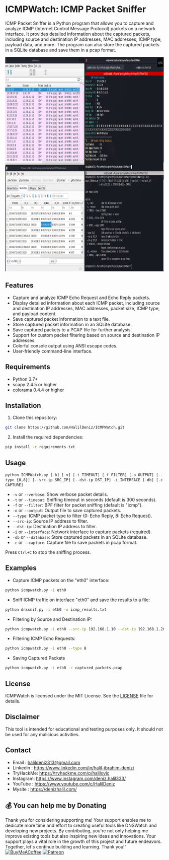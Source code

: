 # ICMPWatch: ICMP Packet Sniffer
ICMP Packet Sniffer is a Python program that allows you to capture and analyze ICMP (Internet Control Message Protocol) packets on a network interface. It provides detailed information about the captured packets, including source and destination IP addresses, MAC addresses, ICMP type, payload data, and more. The program can also store the captured packets in a SQLite database and save them in a pcap format.

<img weight=1387 height=681 src="source/icmpwatch.png">

## Features

- Capture and analyze ICMP Echo Request and Echo Reply packets.
- Display detailed information about each ICMP packet, including source and destination IP addresses, MAC addresses, packet size, ICMP type, and payload content.
- Save captured packet information to a text file.
- Store captured packet information in an SQLite database.
- Save captured packets to a PCAP file for further analysis.
- Support for custom packet filtering based on source and destination IP addresses.
- Colorful console output using ANSI escape codes.
- User-friendly command-line interface.

## Requirements

- Python 3.7+
- scapy 2.4.5 or higher
- colorama 0.4.4 or higher

## Installation

1. Clone this repository:

```bash
git clone https://github.com/HalilDeniz/ICMPWatch.git
```

2. Install the required dependencies:

```bash
pip install -r requirements.txt
```

## Usage

```
python ICMPWatch.py [-h] [-v] [-t TIMEOUT] [-f FILTER] [-o OUTPUT] [--type {0,8}] [--src-ip SRC_IP] [--dst-ip DST_IP] -i INTERFACE [-db] [-c CAPTURE]
```

- `-v` or `--verbose`: Show verbose packet details.
- `-t` or `--timeout`: Sniffing timeout in seconds (default is 300 seconds).
- `-f` or `--filter`: BPF filter for packet sniffing (default is "icmp").
- `-o` or `--output`: Output file to save captured packets.
- `--type`: ICMP packet type to filter (0: Echo Reply, 8: Echo Request).
- `--src-ip`: Source IP address to filter.
- `--dst-ip`: Destination IP address to filter.
- `-i` or `--interface`: Network interface to capture packets (required).
- `-db` or `--database`: Store captured packets in an SQLite database.
- `-c` or `--capture`: Capture file to save packets in pcap format.


Press `Ctrl+C` to stop the sniffing process.

## Examples

- Capture ICMP packets on the "eth0" interface:
```bash
python icmpwatch.py -i eth0
```

- Sniff ICMP traffic on interface "eth0" and save the results to a file:
```bash
python dnssnif.py -i eth0 -o icmp_results.txt
```

- Filtering by Source and Destination IP:
```bash
python icmpwatch.py -i eth0 --src-ip 192.168.1.10 --dst-ip 192.168.1.20
```

- Filtering ICMP Echo Requests:
```bash
python icmpwatch.py -i eth0 --type 8
```

- Saving Captured Packets
```bash
python icmpwatch.py -i eth0 -c captured_packets.pcap
```

## License

ICMPWatch is licensed under the MIT License. See the [LICENSE](LICENSE) file for details.

## Disclaimer

This tool is intended for educational and testing purposes only. It should not be used for any malicious activities.

## Contact

- Email    : halildeniz313@gmail.com
- Linkedin : https://www.linkedin.com/in/halil-ibrahim-deniz/
- TryHackMe: https://tryhackme.com/p/halilovic
- Instagram: https://www.instagram.com/deniz.halil333/
- YouTube  : https://www.youtube.com/c/HalilDeniz
- Mysite   : https://denizhalil.com/

## 💰 You can help me by Donating
Thank you for considering supporting me! Your support enables me to dedicate more time and effort to creating useful tools like DNSWatch and developing new projects. By contributing, you're not only helping me improve existing tools but also inspiring new ideas and innovations. Your support plays a vital role in the growth of this project and future endeavors. Together, let's continue building and learning. Thank you!"<br>
[![BuyMeACoffee](https://img.shields.io/badge/Buy%20Me%20a%20Coffee-ffdd00?style=for-the-badge&logo=buy-me-a-coffee&logoColor=black)](https://buymeacoffee.com/halildeniz) 
[![Patreon](https://img.shields.io/badge/Patreon-F96854?style=for-the-badge&logo=patreon&logoColor=white)](https://patreon.com/denizhalil) 

  